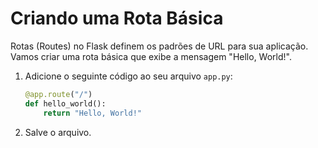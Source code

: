 # Criando uma Rota Básica

Rotas (Routes) no Flask definem os padrões de URL para sua aplicação. Vamos criar uma rota básica que exibe a mensagem "Hello, World!".

1. Adicione o seguinte código ao seu arquivo `app.py`:

   ```python
   @app.route("/")
   def hello_world():
       return "Hello, World!"
   ```

2. Salve o arquivo.
